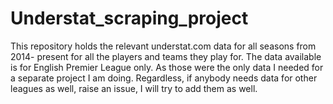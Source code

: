 # Understat_scraping_project
This repository holds the relevant understat.com data for all seasons from 2014- present for all the players and teams they play for. The data available is for English Premier League only. As those were the only data I needed for a separate project I am doing. Regardless, if anybody needs data for other leagues as well, raise an issue, I will try to add them as well.
